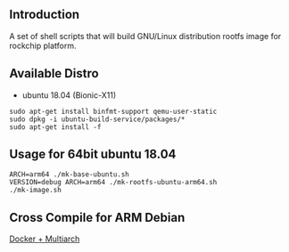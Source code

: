 ## Introduction

A set of shell scripts that will build GNU/Linux distribution rootfs image
for rockchip platform.

## Available Distro

* ubuntu 18.04 (Bionic-X11)

```
sudo apt-get install binfmt-support qemu-user-static
sudo dpkg -i ubuntu-build-service/packages/*
sudo apt-get install -f
```

## Usage for 64bit ubuntu 18.04

```
ARCH=arm64 ./mk-base-ubuntu.sh
VERSION=debug ARCH=arm64 ./mk-rootfs-ubuntu-arm64.sh
./mk-image.sh
```

## Cross Compile for ARM Debian

[Docker + Multiarch](http://opensource.rock-chips.com/wiki_Cross_Compile#Docker)
